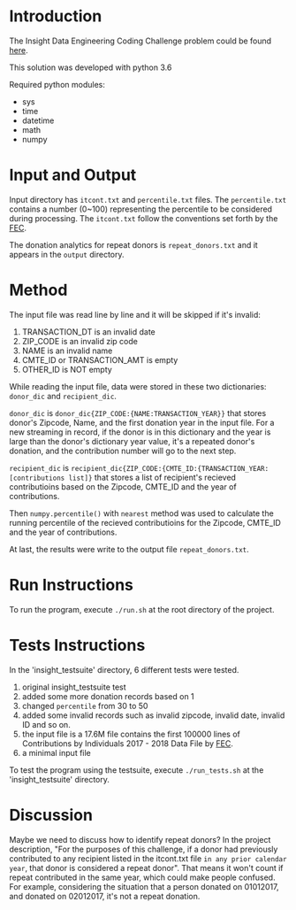# Introduction
The Insight Data Engineering Coding Challenge problem could be found [here](https://github.com/InsightDataScience/donation-analytics).

This solution was developed with python 3.6

Required python modules:
 * sys
 * time
 * datetime
 * math
 * numpy


# Input and Output
Input directory has `itcont.txt` and `percentile.txt` files. The `percentile.txt` contains a number (0~100) representing the percentile to be considered during processing. The `itcont.txt` follow the conventions set forth by the [FEC](http://classic.fec.gov/finance/disclosure/metadata/DataDictionaryContributionsbyIndividuals.shtml).

The donation analytics for repeat donors is `repeat_donors.txt` and it appears in the `output` directory.

# Method

The input file was read line by line and it will be skipped if it's invalid: 
1. TRANSACTION_DT is an invalid date
2. ZIP_CODE is an invalid zip code
3. NAME is an invalid name
4. CMTE_ID or TRANSACTION_AMT is empty
5. OTHER_ID is NOT empty  

While reading the input file, data were stored in these two dictionaries: `donor_dic` and `recipient_dic`.

`donor_dic` is `donor_dic{ZIP_CODE:{NAME:TRANSACTION_YEAR}}` that stores donor's Zipcode, Name, and the first donation year in the input file. For a new streaming in record, if the donor is in this dictionary and the year is large than the donor's dictionary year value, it's a repeated donor's donation, and the contribution number will go to the next step. 

`recipient_dic` is `recipient_dic{ZIP_CODE:{CMTE_ID:{TRANSACTION_YEAR:[contributions list]}` that stores a list of recipient's recieved contributioins based on the Zipcode, CMTE_ID and the year of contributions.

Then `numpy.percentile()` with `nearest` method was used to calculate the running percentile of the recieved contributioins for the Zipcode, CMTE_ID and the year of contributions.

At last, the results were write to the output file `repeat_donors.txt`.

# Run Instructions
To run the program, execute `./run.sh` at the root directory of the project.

# Tests Instructions
In the 'insight_testsuite' directory, 6 different tests were tested.
1. original insight_testsuite test
2. added some more donation records based on 1
3. changed `percentile` from 30 to 50
4. added some invalid records such as invalid zipcode, invalid date, invalid ID and so on.
5. the input file is a 17.6M file contains the first 100000 lines of Contributions by Individuals 2017 - 2018 Data File by [FEC](https://classic.fec.gov/finance/disclosure/ftpdet.shtml#a2017_2018).
6. a minimal input file 

To test the program using the testsuite, execute `./run_tests.sh` at the 'insight_testsuite' directory.

# Discussion

Maybe we need to discuss how to identify repeat donors?
In the project description, "For the purposes of this challenge, if a donor had previously contributed to any recipient listed in the itcont.txt file `in any prior calendar year`, that donor is considered a repeat donor". That means it won't count if repeat contributed in the same year, which could make people confused. For example, considering the situation that a person donated on 01012017, and donated on 02012017, it's not a repeat donation.



